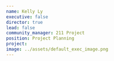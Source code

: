 ```yaml
---
name: Kelly Ly
executive: false
director: true
lead: false
community_manager: 211 Project
position: Project Planning
project:  
image: ../assets/default_exec_image.png
---
```

